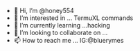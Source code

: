 - 👋 Hi, I’m @honey554
- 👀 I’m interested in ... TermuXL commands
- 🌱 I’m currently learning ...hacking 
- 💞️ I’m looking to collaborate on ...
- 📫 How to reach me ... IG:@bluerymes

<!---
honey554/honey554 is a ✨ special ✨ repository because its `README.md` (this file) appears on your GitHub profile.
You can click the Preview link to take a look at your changes.
--->
